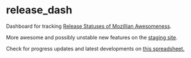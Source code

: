 release_dash
============

Dashboard for tracking <a href="https://release-dash.paas.allizom.org">Release Statuses of Mozillian Awesomeness</a>.

More awesome and possibly unstable new features on the <a href="http://release-dash.williecheong.com">staging site</a>.

Check for progress updates and latest developments on <a href="https://docs.google.com/spreadsheet/ccc?key=0ApNDjYXWm5JndDFwLWVlM1BPR3dBdjE1ZVdfWlBwR1E&usp=sharing">this spreadsheet.</a>




